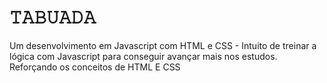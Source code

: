 # 𝚃𝙰𝙱𝚄𝙰𝙳𝙰
Um desenvolvimento em Javascript com HTML e CSS - Intuito de treinar a lógica com Javascript para conseguir avançar mais nos estudos. 
Reforçando os conceitos de HTML E CSS
